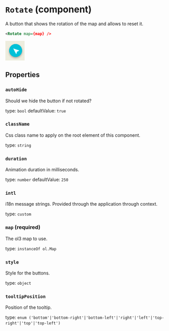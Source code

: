 `Rotate` (component)
====================

A button that shows the rotation of the map and allows to reset it.

```xml
<Rotate map={map} />
```

![Rotate](../Rotate.png)

Properties
----------

### `autoHide`

Should we hide the button if not rotated?

type: `bool`
defaultValue: `true`


### `className`

Css class name to apply on the root element of this component.

type: `string`


### `duration`

Animation duration in milliseconds.

type: `number`
defaultValue: `250`


### `intl`

i18n message strings. Provided through the application through context.

type: `custom`


### `map` (required)

The ol3 map to use.

type: `instanceOf ol.Map`


### `style`

Style for the buttons.

type: `object`


### `tooltipPosition`

Position of the tooltip.

type: `enum ('bottom'|'bottom-right'|'bottom-left'|'right'|'left'|'top-right'|'top'|'top-left')`

